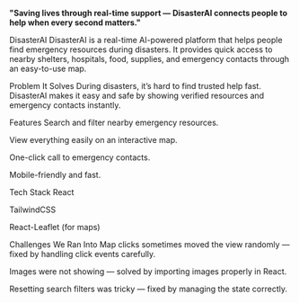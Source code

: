 **"Saving lives through real-time support — DisasterAI connects people to help when every second matters."**

DisasterAI
DisasterAI is a real-time AI-powered platform that helps people find emergency resources during disasters.
It provides quick access to nearby shelters, hospitals, food, supplies, and emergency contacts through an easy-to-use map.

Problem It Solves
During disasters, it’s hard to find trusted help fast. DisasterAI makes it easy and safe by showing verified resources and emergency contacts instantly.

Features
Search and filter nearby emergency resources.

View everything easily on an interactive map.

One-click call to emergency contacts.

Mobile-friendly and fast.

Tech Stack
React

TailwindCSS

React-Leaflet (for maps)

Challenges We Ran Into
Map clicks sometimes moved the view randomly — fixed by handling click events carefully.

Images were not showing — solved by importing images properly in React.

Resetting search filters was tricky — fixed by managing the state correctly.